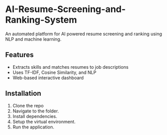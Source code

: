 # AI-Resume-Screening-and-Ranking-System
An automated platform for AI powered resume screening and ranking using NLP and machine learning.

## Features
- Extracts skills and matches resumes to job descriptions
- Uses TF-IDF, Cosine Similarity, and NLP
- Web-based interactive dashboard

## Installation
1. Clone the repo
2. Navigate to the folder.
3. Install dependencies.
4. Setup the virtual environment.
5. Run the application.
